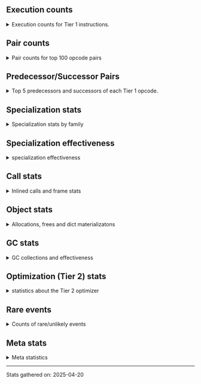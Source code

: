 ## Execution counts

<details>
<summary> Execution counts for Tier 1 instructions. </summary>


The "miss ratio" column shows the percentage of times the instruction
executed that it deoptimized. When this happens, the base unspecialized
instruction is not counted.

<table>
<thead>
<tr>
<th align="left">Name</th>
<th align="right">Base Count</th>
<th align="right">Head Count</th>
<th align="right">Change</th>
</tr>
</thead>
<tbody>
<tr>
<td align="left">JUMP_BACKWARD_NO_JIT</td>
<td align="right">4,828,908</td>
<td align="right">9,324</td>
<td align="right">-99.8%</td>
</tr>
<tr>
<td align="left">CONTAINS_OP_SET</td>
<td align="right">519,590</td>
<td align="right">50,895</td>
<td align="right">-90.2%</td>
</tr>
<tr>
<td align="left">TO_BOOL_NONE</td>
<td align="right">262,598</td>
<td align="right">94,052</td>
<td align="right">-64.2%</td>
</tr>
<tr>
<td align="left">IS_OP</td>
<td align="right">1,688,571</td>
<td align="right">659,645</td>
<td align="right">-60.9%</td>
</tr>
<tr>
<td align="left">FORMAT_SIMPLE</td>
<td align="right">1,295,000</td>
<td align="right">527,216</td>
<td align="right">-59.3%</td>
</tr>
<tr>
<td align="left">BUILD_STRING</td>
<td align="right">1,295,000</td>
<td align="right">527,216</td>
<td align="right">-59.3%</td>
</tr>
<tr>
<td align="left">FOR_ITER_RANGE</td>
<td align="right">655,342</td>
<td align="right">270,937</td>
<td align="right">-58.7%</td>
</tr>
<tr>
<td align="left">FOR_ITER_LIST</td>
<td align="right">4,299,957</td>
<td align="right">1,869,013</td>
<td align="right">-56.5%</td>
</tr>
<tr>
<td align="left">FOR_ITER_TUPLE</td>
<td align="right">535,874</td>
<td align="right">281,774</td>
<td align="right">-47.4%</td>
</tr>
<tr>
<td align="left">CALL_BUILTIN_FAST</td>
<td align="right">2,471,119</td>
<td align="right">1,442,193</td>
<td align="right">-41.6%</td>
</tr>
<tr>
<td align="left">CALL_METHOD_DESCRIPTOR_O</td>
<td align="right">1,169,450</td>
<td align="right">785,558</td>
<td align="right">-32.8%</td>
</tr>
<tr>
<td align="left">LOAD_ATTR_INSTANCE_VALUE</td>
<td align="right">20,287,799</td>
<td align="right">16,697,209</td>
<td align="right">-17.7%</td>
</tr>
<tr>
<td align="left">POP_JUMP_IF_TRUE</td>
<td align="right">10,419,159</td>
<td align="right">8,752,758</td>
<td align="right">-16.0%</td>
</tr>
<tr>
<td align="left">TO_BOOL_LIST</td>
<td align="right">3,509,199</td>
<td align="right">2,995,254</td>
<td align="right">-14.6%</td>
</tr>
<tr>
<td align="left">BUILD_LIST</td>
<td align="right">2,866,624</td>
<td align="right">2,482,732</td>
<td align="right">-13.4%</td>
</tr>
<tr>
<td align="left">POP_TOP</td>
<td align="right">7,689,105</td>
<td align="right">6,790,750</td>
<td align="right">-11.7%</td>
</tr>
<tr>
<td align="left">TO_BOOL_BOOL</td>
<td align="right">5,617,338</td>
<td align="right">5,019,373</td>
<td align="right">-10.6%</td>
</tr>
<tr>
<td align="left">POP_ITER</td>
<td align="right">1,832,058</td>
<td align="right">1,663,596</td>
<td align="right">-9.2%</td>
</tr>
<tr>
<td align="left">GET_ITER</td>
<td align="right">1,835,879</td>
<td align="right">1,667,567</td>
<td align="right">-9.2%</td>
</tr>
<tr>
<td align="left">LOAD_GLOBAL_MODULE</td>
<td align="right">12,008,557</td>
<td align="right">10,979,631</td>
<td align="right">-8.6%</td>
</tr>
<tr>
<td align="left">STORE_FAST</td>
<td align="right">24,267,441</td>
<td align="right">22,217,432</td>
<td align="right">-8.4%</td>
</tr>
<tr>
<td align="left">LOAD_CONST_MORTAL</td>
<td align="right">4,947,547</td>
<td align="right">4,563,655</td>
<td align="right">-7.8%</td>
</tr>
<tr>
<td align="left">POP_JUMP_IF_FALSE</td>
<td align="right">15,651,594</td>
<td align="right">14,539,684</td>
<td align="right">-7.1%</td>
</tr>
<tr>
<td align="left">CALL_NON_PY_GENERAL</td>
<td align="right">2,469,112</td>
<td align="right">2,300,566</td>
<td align="right">-6.8%</td>
</tr>
<tr>
<td align="left">LOAD_ATTR_METHOD_NO_DICT</td>
<td align="right">8,104,252</td>
<td align="right">7,551,814</td>
<td align="right">-6.8%</td>
</tr>
<tr>
<td align="left">LOAD_FAST_BORROW_LOAD_FAST_BORROW</td>
<td align="right">17,073,652</td>
<td align="right">16,044,258</td>
<td align="right">-6.0%</td>
</tr>
<tr>
<td align="left">LOAD_DEREF</td>
<td align="right">8,323,031</td>
<td align="right">7,854,336</td>
<td align="right">-5.6%</td>
</tr>
<tr>
<td align="left">LOAD_GLOBAL_BUILTIN</td>
<td align="right">18,874,612</td>
<td align="right">17,845,686</td>
<td align="right">-5.5%</td>
</tr>
<tr>
<td align="left">LOAD_FAST_BORROW</td>
<td align="right">92,595,933</td>
<td align="right">88,245,436</td>
<td align="right">-4.7%</td>
</tr>
<tr>
<td align="left">LOAD_CONST_IMMORTAL</td>
<td align="right">14,895,412</td>
<td align="right">14,511,520</td>
<td align="right">-2.6%</td>
</tr>
<tr>
<td align="left">POP_JUMP_IF_NOT_NONE</td>
<td align="right">4,026,505</td>
<td align="right">3,943,003</td>
<td align="right">-2.1%</td>
</tr>
<tr>
<td align="left">STORE_SUBSCR_DICT</td>
<td align="right">658,121</td>
<td align="right">657,887</td>
<td align="right">-0.0%</td>
</tr>
<tr>
<td align="left">CONTAINS_OP_DICT</td>
<td align="right">1,947,427</td>
<td align="right">1,947,193</td>
<td align="right">-0.0%</td>
</tr>
<tr>
<td align="left">RESUME_CHECK</td>
<td align="right">16,796,728</td>
<td align="right">16,796,728</td>
<td align="right">0.0%</td>
</tr>
<tr>
<td align="left">RETURN_VALUE</td>
<td align="right">16,274,335</td>
<td align="right">16,274,335</td>
<td align="right">0.0%</td>
</tr>
<tr>
<td align="left">LOAD_SMALL_INT</td>
<td align="right">11,312,629</td>
<td align="right">11,312,629</td>
<td align="right">0.0%</td>
</tr>
<tr>
<td align="left">STORE_ATTR_INSTANCE_VALUE</td>
<td align="right">10,927,280</td>
<td align="right">10,927,280</td>
<td align="right">0.0%</td>
</tr>
<tr>
<td align="left">CALL_PY_EXACT_ARGS</td>
<td align="right">10,676,355</td>
<td align="right">10,676,355</td>
<td align="right">0.0%</td>
</tr>
<tr>
<td align="left">LOAD_ATTR_METHOD_WITH_VALUES</td>
<td align="right">6,378,830</td>
<td align="right">6,378,830</td>
<td align="right">0.0%</td>
</tr>
<tr>
<td align="left">PUSH_NULL</td>
<td align="right">5,734,303</td>
<td align="right">5,734,303</td>
<td align="right">0.0%</td>
</tr>
<tr>
<td align="left">NOP</td>
<td align="right">5,727,889</td>
<td align="right">5,727,889</td>
<td align="right">0.0%</td>
</tr>
<tr>
<td align="left">BUILD_TUPLE</td>
<td align="right">5,199,588</td>
<td align="right">5,199,588</td>
<td align="right">0.0%</td>
</tr>
<tr>
<td align="left">LOAD_ATTR_MODULE</td>
<td align="right">5,100,426</td>
<td align="right">5,100,426</td>
<td align="right">0.0%</td>
</tr>
<tr>
<td align="left">BINARY_OP_SUBSCR_DICT</td>
<td align="right">4,416,991</td>
<td align="right">4,416,991</td>
<td align="right">0.0%</td>
</tr>
<tr>
<td align="left">COMPARE_OP_INT</td>
<td align="right">4,031,411</td>
<td align="right">4,031,411</td>
<td align="right">0.0%</td>
</tr>
<tr>
<td align="left">LOAD_ATTR</td>
<td align="right">3,259,102</td>
<td align="right">3,259,102</td>
<td align="right">0.0%</td>
</tr>
<tr>
<td align="left">CALL_ISINSTANCE</td>
<td align="right">2,734,835</td>
<td align="right">2,734,835</td>
<td align="right">0.0%</td>
</tr>
<tr>
<td align="left">CHECK_EXC_MATCH</td>
<td align="right">2,606,319</td>
<td align="right">2,606,319</td>
<td align="right">0.0%</td>
</tr>
<tr>
<td align="left">POP_EXCEPT</td>
<td align="right">2,606,319</td>
<td align="right">2,606,319</td>
<td align="right">0.0%</td>
</tr>
<tr>
<td align="left">PUSH_EXC_INFO</td>
<td align="right">2,606,319</td>
<td align="right">2,606,319</td>
<td align="right">0.0%</td>
</tr>
<tr>
<td align="left">COPY_FREE_VARS</td>
<td align="right">2,603,016</td>
<td align="right">2,603,016</td>
<td align="right">0.0%</td>
</tr>
<tr>
<td align="left">CALL_METHOD_DESCRIPTOR_FAST</td>
<td align="right">2,374,771</td>
<td align="right">2,374,771</td>
<td align="right">0.0%</td>
</tr>
<tr>
<td align="left">CONTAINS_OP</td>
<td align="right">2,216,817</td>
<td align="right">2,216,817</td>
<td align="right">0.0%</td>
</tr>
<tr>
<td align="left">CALL_LIST_APPEND</td>
<td align="right">2,213,943</td>
<td align="right">2,213,943</td>
<td align="right">0.0%</td>
</tr>
<tr>
<td align="left">COPY</td>
<td align="right">2,080,570</td>
<td align="right">2,080,570</td>
<td align="right">0.0%</td>
</tr>
<tr>
<td align="left">LOAD_FAST</td>
<td align="right">1,968,851</td>
<td align="right">1,968,851</td>
<td align="right">0.0%</td>
</tr>
<tr>
<td align="left">INTERPRETER_EXIT</td>
<td align="right">1,949,788</td>
<td align="right">1,949,788</td>
<td align="right">0.0%</td>
</tr>
<tr>
<td align="left">POP_JUMP_IF_NONE</td>
<td align="right">1,948,994</td>
<td align="right">1,948,994</td>
<td align="right">0.0%</td>
</tr>
<tr>
<td align="left">STORE_FAST_STORE_FAST</td>
<td align="right">1,946,503</td>
<td align="right">1,946,503</td>
<td align="right">0.0%</td>
</tr>
<tr>
<td align="left">CALL_PY_GENERAL</td>
<td align="right">1,697,296</td>
<td align="right">1,697,296</td>
<td align="right">0.0%</td>
</tr>
<tr>
<td align="left">CALL_LEN</td>
<td align="right">1,689,510</td>
<td align="right">1,689,510</td>
<td align="right">0.0%</td>
</tr>
<tr>
<td align="left">LOAD_ATTR_SLOT</td>
<td align="right">1,558,666</td>
<td align="right">1,558,666</td>
<td align="right">0.0%</td>
</tr>
<tr>
<td align="left">JUMP_BACKWARD_NO_INTERRUPT</td>
<td align="right">1,558,662</td>
<td align="right">1,558,662</td>
<td align="right">0.0%</td>
</tr>
<tr>
<td align="left">BINARY_OP_SUBSCR_STR_INT</td>
<td align="right">1,557,134</td>
<td align="right">1,557,134</td>
<td align="right">0.0%</td>
</tr>
<tr>
<td align="left">CALL_TYPE_1</td>
<td align="right">1,428,905</td>
<td align="right">1,428,905</td>
<td align="right">0.0%</td>
</tr>
<tr>
<td align="left">TO_BOOL_STR</td>
<td align="right">1,309,542</td>
<td align="right">1,309,542</td>
<td align="right">0.0%</td>
</tr>
<tr>
<td align="left">CALL_METHOD_DESCRIPTOR_FAST_WITH_KEYWORDS</td>
<td align="right">1,305,878</td>
<td align="right">1,305,878</td>
<td align="right">0.0%</td>
</tr>
<tr>
<td align="left">CALL_BUILTIN_FAST_WITH_KEYWORDS</td>
<td align="right">1,055,440</td>
<td align="right">1,055,440</td>
<td align="right">0.0%</td>
</tr>
<tr>
<td align="left">TO_BOOL_INT</td>
<td align="right">1,055,219</td>
<td align="right">1,055,219</td>
<td align="right">0.0%</td>
</tr>
<tr>
<td align="left">CALL_BUILTIN_CLASS</td>
<td align="right">1,047,719</td>
<td align="right">1,047,719</td>
<td align="right">0.0%</td>
</tr>
<tr>
<td align="left">JUMP_FORWARD</td>
<td align="right">1,044,118</td>
<td align="right">1,044,118</td>
<td align="right">0.0%</td>
</tr>
<tr>
<td align="left">BINARY_OP_SUBSCR_GETITEM</td>
<td align="right">1,042,240</td>
<td align="right">1,042,240</td>
<td align="right">0.0%</td>
</tr>
<tr>
<td align="left">RAISE_VARARGS</td>
<td align="right">1,042,216</td>
<td align="right">1,042,216</td>
<td align="right">0.0%</td>
</tr>
<tr>
<td align="left">RERAISE</td>
<td align="right">1,041,439</td>
<td align="right">1,041,439</td>
<td align="right">0.0%</td>
</tr>
<tr>
<td align="left">BINARY_OP_SUBTRACT_INT</td>
<td align="right">1,039,129</td>
<td align="right">1,039,129</td>
<td align="right">0.0%</td>
</tr>
<tr>
<td align="left">CALL_BUILTIN_O</td>
<td align="right">909,144</td>
<td align="right">909,144</td>
<td align="right">0.0%</td>
</tr>
<tr>
<td align="left">BINARY_SLICE</td>
<td align="right">784,515</td>
<td align="right">784,515</td>
<td align="right">0.0%</td>
</tr>
<tr>
<td align="left">BINARY_OP_ADD_INT</td>
<td align="right">782,997</td>
<td align="right">782,997</td>
<td align="right">0.0%</td>
</tr>
<tr>
<td align="left">COMPARE_OP_STR</td>
<td align="right">782,497</td>
<td align="right">782,497</td>
<td align="right">0.0%</td>
</tr>
<tr>
<td align="left">FOR_ITER</td>
<td align="right">782,075</td>
<td align="right">782,075</td>
<td align="right">0.0%</td>
</tr>
<tr>
<td align="left">UNPACK_SEQUENCE_TWO_TUPLE</td>
<td align="right">780,220</td>
<td align="right">780,220</td>
<td align="right">0.0%</td>
</tr>
<tr>
<td align="left">CALL_KW_NON_PY</td>
<td align="right">779,331</td>
<td align="right">779,331</td>
<td align="right">0.0%</td>
</tr>
<tr>
<td align="left">UNPACK_SEQUENCE_TUPLE</td>
<td align="right">777,008</td>
<td align="right">777,008</td>
<td align="right">0.0%</td>
</tr>
<tr>
<td align="left">BINARY_OP_SUBSCR_LIST_INT</td>
<td align="right">648,063</td>
<td align="right">648,063</td>
<td align="right">0.0%</td>
</tr>
<tr>
<td align="left">BUILD_MAP</td>
<td align="right">533,542</td>
<td align="right">533,542</td>
<td align="right">0.0%</td>
</tr>
<tr>
<td align="left">BINARY_OP</td>
<td align="right">525,360</td>
<td align="right">525,360</td>
<td align="right">0.0%</td>
</tr>
<tr>
<td align="left">CALL_METHOD_DESCRIPTOR_NOARGS</td>
<td align="right">522,728</td>
<td align="right">522,728</td>
<td align="right">0.0%</td>
</tr>
<tr>
<td align="left">IMPORT_NAME</td>
<td align="right">521,885</td>
<td align="right">521,885</td>
<td align="right">0.0%</td>
</tr>
<tr>
<td align="left">CALL_KW_PY</td>
<td align="right">520,846</td>
<td align="right">520,846</td>
<td align="right">0.0%</td>
</tr>
<tr>
<td align="left">CALL_FUNCTION_EX</td>
<td align="right">520,656</td>
<td align="right">520,656</td>
<td align="right">0.0%</td>
</tr>
<tr>
<td align="left">DICT_MERGE</td>
<td align="right">520,590</td>
<td align="right">520,590</td>
<td align="right">0.0%</td>
</tr>
<tr>
<td align="left">LOAD_SUPER_ATTR_METHOD</td>
<td align="right">520,331</td>
<td align="right">520,331</td>
<td align="right">0.0%</td>
</tr>
<tr>
<td align="left">EXIT_INIT_CHECK</td>
<td align="right">519,821</td>
<td align="right">519,821</td>
<td align="right">0.0%</td>
</tr>
<tr>
<td align="left">CALL_ALLOC_AND_ENTER_INIT</td>
<td align="right">519,821</td>
<td align="right">519,821</td>
<td align="right">0.0%</td>
</tr>
<tr>
<td align="left">BINARY_OP_MULTIPLY_INT</td>
<td align="right">519,562</td>
<td align="right">519,562</td>
<td align="right">0.0%</td>
</tr>
<tr>
<td align="left">EXTENDED_ARG</td>
<td align="right">391,709</td>
<td align="right">391,709</td>
<td align="right">0.0%</td>
</tr>
<tr>
<td align="left">UNPACK_SEQUENCE_LIST</td>
<td align="right">390,313</td>
<td align="right">390,313</td>
<td align="right">0.0%</td>
</tr>
<tr>
<td align="left">CALL_BOUND_METHOD_EXACT_ARGS</td>
<td align="right">389,569</td>
<td align="right">389,569</td>
<td align="right">0.0%</td>
</tr>
<tr>
<td align="left">CALL_STR_1</td>
<td align="right">389,489</td>
<td align="right">389,489</td>
<td align="right">0.0%</td>
</tr>
<tr>
<td align="left">MAKE_CELL</td>
<td align="right">266,577</td>
<td align="right">266,577</td>
<td align="right">0.0%</td>
</tr>
<tr>
<td align="left">STORE_DEREF</td>
<td align="right">265,023</td>
<td align="right">265,023</td>
<td align="right">0.0%</td>
</tr>
<tr>
<td align="left">COMPARE_OP</td>
<td align="right">264,589</td>
<td align="right">264,589</td>
<td align="right">0.0%</td>
</tr>
<tr>
<td align="left">SET_FUNCTION_ATTRIBUTE</td>
<td align="right">261,915</td>
<td align="right">261,915</td>
<td align="right">0.0%</td>
</tr>
<tr>
<td align="left">MAKE_FUNCTION</td>
<td align="right">261,656</td>
<td align="right">261,656</td>
<td align="right">0.0%</td>
</tr>
<tr>
<td align="left">TO_BOOL</td>
<td align="right">261,103</td>
<td align="right">261,103</td>
<td align="right">0.0%</td>
</tr>
<tr>
<td align="left">BINARY_OP_SUBSCR_TUPLE_INT</td>
<td align="right">259,627</td>
<td align="right">259,627</td>
<td align="right">0.0%</td>
</tr>
<tr>
<td align="left">BINARY_OP_EXTEND</td>
<td align="right">17,136</td>
<td align="right">17,136</td>
<td align="right">0.0%</td>
</tr>
<tr>
<td align="left">BINARY_OP_INPLACE_ADD_UNICODE</td>
<td align="right">13,209</td>
<td align="right">13,209</td>
<td align="right">0.0%</td>
</tr>
<tr>
<td align="left">BINARY_OP_ADD_UNICODE</td>
<td align="right">10,619</td>
<td align="right">10,619</td>
<td align="right">0.0%</td>
</tr>
<tr>
<td align="left">SWAP</td>
<td align="right">8,288</td>
<td align="right">8,288</td>
<td align="right">0.0%</td>
</tr>
<tr>
<td align="left">UNARY_INVERT</td>
<td align="right">3,889</td>
<td align="right">3,889</td>
<td align="right">0.0%</td>
</tr>
<tr>
<td align="left">LIST_APPEND</td>
<td align="right">3,108</td>
<td align="right">3,108</td>
<td align="right">0.0%</td>
</tr>
<tr>
<td align="left">LOAD_FAST_AND_CLEAR</td>
<td align="right">1,813</td>
<td align="right">1,813</td>
<td align="right">0.0%</td>
</tr>
<tr>
<td align="left">STORE_SUBSCR</td>
<td align="right">1,090</td>
<td align="right">1,090</td>
<td align="right">0.0%</td>
</tr>
<tr>
<td align="left">IMPORT_FROM</td>
<td align="right">777</td>
<td align="right">777</td>
<td align="right">0.0%</td>
</tr>
<tr>
<td align="left">LOAD_SUPER_ATTR_ATTR</td>
<td align="right">777</td>
<td align="right">777</td>
<td align="right">0.0%</td>
</tr>
<tr>
<td align="left">CALL_INTRINSIC_1</td>
<td align="right">518</td>
<td align="right">518</td>
<td align="right">0.0%</td>
</tr>
<tr>
<td align="left">LIST_EXTEND</td>
<td align="right">518</td>
<td align="right">518</td>
<td align="right">0.0%</td>
</tr>
<tr>
<td align="left">CALL_BOUND_METHOD_GENERAL</td>
<td align="right">518</td>
<td align="right">518</td>
<td align="right">0.0%</td>
</tr>
<tr>
<td align="left">CALL</td>
<td align="right">349</td>
<td align="right">349</td>
<td align="right">0.0%</td>
</tr>
<tr>
<td align="left">CALL_KW_BOUND_METHOD</td>
<td align="right">259</td>
<td align="right">259</td>
<td align="right">0.0%</td>
</tr>
<tr>
<td align="left">LOAD_GLOBAL</td>
<td align="right">163</td>
<td align="right">163</td>
<td align="right">0.0%</td>
</tr>
<tr>
<td align="left">LOAD_FAST_LOAD_FAST</td>
<td align="right">88</td>
<td align="right">88</td>
<td align="right">0.0%</td>
</tr>
<tr>
<td align="left">BINARY_OP_SUBTRACT_FLOAT</td>
<td align="right">64</td>
<td align="right">64</td>
<td align="right">0.0%</td>
</tr>
<tr>
<td align="left">LOAD_CONST</td>
<td align="right">31</td>
<td align="right">31</td>
<td align="right">0.0%</td>
</tr>
<tr>
<td align="left">UNPACK_SEQUENCE</td>
<td align="right">25</td>
<td align="right">25</td>
<td align="right">0.0%</td>
</tr>
<tr>
<td align="left">STORE_ATTR</td>
<td align="right">18</td>
<td align="right">18</td>
<td align="right">0.0%</td>
</tr>
<tr>
<td align="left">CALL_KW</td>
<td align="right">11</td>
<td align="right">11</td>
<td align="right">0.0%</td>
</tr>
<tr>
<td align="left">RESUME</td>
<td align="right">8</td>
<td align="right">8</td>
<td align="right">0.0%</td>
</tr>
<tr>
<td align="left">JUMP_BACKWARD</td>
<td align="right">7</td>
<td align="right">7</td>
<td align="right">0.0%</td>
</tr>
<tr>
<td align="left">STORE_SUBSCR_LIST_INT</td>
<td align="right">7</td>
<td align="right">7</td>
<td align="right">0.0%</td>
</tr>
<tr>
<td align="left">LOAD_ATTR_PROPERTY</td>
<td align="right">6</td>
<td align="right">6</td>
<td align="right">0.0%</td>
</tr>
<tr>
<td align="left">STORE_FAST_LOAD_FAST</td>
<td align="right">5</td>
<td align="right">5</td>
<td align="right">0.0%</td>
</tr>
<tr>
<td align="left">UNARY_NOT</td>
<td align="right">4</td>
<td align="right">4</td>
<td align="right">0.0%</td>
</tr>
<tr>
<td align="left">BUILD_SLICE</td>
<td align="right">3</td>
<td align="right">3</td>
<td align="right">0.0%</td>
</tr>
<tr>
<td align="left">LOAD_ATTR_CLASS_WITH_METACLASS_CHECK</td>
<td align="right">3</td>
<td align="right">3</td>
<td align="right">0.0%</td>
</tr>
<tr>
<td align="left">LOAD_SUPER_ATTR</td>
<td align="right">2</td>
<td align="right">2</td>
<td align="right">0.0%</td>
</tr>
<tr>
<td align="left">CALL_TUPLE_1</td>
<td align="right">1</td>
<td align="right">1</td>
<td align="right">0.0%</td>
</tr>
<tr>
<td align="left">JUMP_BACKWARD_JIT</td>
<td align="right"></td>
<td align="right">1,918,556</td>
<td align="right"></td>
</tr>
<tr>
<td align="left">ENTER_EXECUTOR</td>
<td align="right"></td>
<td align="right">937,783</td>
<td align="right"></td>
</tr>
</tbody>
</table>


</details>

## Pair counts

<details>
<summary> Pair counts for top 100 opcode pairs </summary>


Pairs of specialized operations that deoptimize and are then followed by
the corresponding unspecialized instruction are not counted as pairs.

Not included in comparative output.


</details>

## Predecessor/Successor Pairs

<details>
<summary> Top 5 predecessors and successors of each Tier 1 opcode. </summary>


This does not include the unspecialized instructions that occur after a
specialized instruction deoptimizes.

Not included in comparative output.


</details>

## Specialization stats

<details>
<summary> Specialization stats by family </summary>

### BINARY_OP

<details>
<summary> specialization stats for BINARY_OP family </summary>

<table>
<thead>
<tr>
<th align="left">Kind</th>
<th align="right">Base Count</th>
<th align="right">Base Ratio</th>
<th align="right">Head Count</th>
<th align="right">Head Ratio</th>
<th align="right">Change</th>
</tr>
</thead>
<tbody>
<tr>
<td align="left">
deferred
<details>
<summary>ⓘ</summary>

Lists the number of "deferred" (i.e. not specialized) instructions executed.
</details>
</td>
<td align="right">525,009</td>
<td align="right">4.6%</td>
<td align="right">525,009</td>
<td align="right">4.6%</td>
<td align="right">0.0%</td>
</tr>
<tr>
<td align="left">
hit
<details>
<summary>ⓘ</summary>

Specialized instructions that complete.
</details>
</td>
<td align="right">10,954,821</td>
<td align="right">95.4%</td>
<td align="right">10,954,821</td>
<td align="right">95.4%</td>
<td align="right">0.0%</td>
</tr>
<tr>
<td align="left">
miss
<details>
<summary>ⓘ</summary>

Specialized instructions that deopt.
</details>
</td>
<td align="right">7</td>
<td align="right">0.0%</td>
<td align="right">7</td>
<td align="right">0.0%</td>
<td align="right">0.0%</td>
</tr>
</tbody>
</table>

<table>
<thead>
<tr>
<th align="left">Success</th>
<th align="right">Base Count</th>
<th align="right">Base Ratio</th>
<th align="right">Head Count</th>
<th align="right">Head Ratio</th>
<th align="right">Change</th>
</tr>
</thead>
<tbody>
<tr>
<td align="left">Success</td>
<td align="right">51</td>
<td align="right">14.5%</td>
<td align="right">51</td>
<td align="right">14.5%</td>
<td align="right">0.0%</td>
</tr>
<tr>
<td align="left">Failure</td>
<td align="right">300</td>
<td align="right">85.5%</td>
<td align="right">300</td>
<td align="right">85.5%</td>
<td align="right">0.0%</td>
</tr>
</tbody>
</table>

<table>
<thead>
<tr>
<th align="left">Failure kind</th>
<th align="right">Base Count</th>
<th align="right">Base Ratio</th>
<th align="right">Head Count</th>
<th align="right">Head Ratio</th>
<th align="right">Change</th>
</tr>
</thead>
<tbody>
<tr>
<td align="left">remainder</td>
<td align="right">139</td>
<td align="right">46.3%</td>
<td align="right">139</td>
<td align="right">46.3%</td>
<td align="right">0.0%</td>
</tr>
<tr>
<td align="left">multiply different types</td>
<td align="right">93</td>
<td align="right">31.0%</td>
<td align="right">93</td>
<td align="right">31.0%</td>
<td align="right">0.0%</td>
</tr>
<tr>
<td align="left">out of range</td>
<td align="right">44</td>
<td align="right">14.7%</td>
<td align="right">44</td>
<td align="right">14.7%</td>
<td align="right">0.0%</td>
</tr>
<tr>
<td align="left">subscr list slice</td>
<td align="right">24</td>
<td align="right">8.0%</td>
<td align="right">24</td>
<td align="right">8.0%</td>
<td align="right">0.0%</td>
</tr>
</tbody>
</table>


</details>

### BINARY_SLICE

<details>
<summary> specialization stats for BINARY_SLICE family </summary>

<table>
<thead>
<tr>
<th align="left">Kind</th>
<th align="right">Base Count</th>
<th align="right">Base Ratio</th>
<th align="right">Head Count</th>
<th align="right">Head Ratio</th>
<th align="right">Change</th>
</tr>
</thead>
<tbody>
<tr>
<td align="left">
deferred
<details>
<summary>ⓘ</summary>

Lists the number of "deferred" (i.e. not specialized) instructions executed.
</details>
</td>
<td align="right">784,515</td>
<td align="right">100.0%</td>
<td align="right">784,515</td>
<td align="right">100.0%</td>
<td align="right">0.0%</td>
</tr>
</tbody>
</table>


</details>

### CALL

<details>
<summary> specialization stats for CALL family </summary>

<table>
<thead>
<tr>
<th align="left">Kind</th>
<th align="right">Base Count</th>
<th align="right">Base Ratio</th>
<th align="right">Head Count</th>
<th align="right">Head Ratio</th>
<th align="right">Change</th>
</tr>
</thead>
<tbody>
<tr>
<td align="left">
hit
<details>
<summary>ⓘ</summary>

Specialized instructions that complete.
</details>
</td>
<td align="right">31,288,198</td>
<td align="right">100.0%</td>
<td align="right">29,875,380</td>
<td align="right">100.0%</td>
<td align="right">-4.5%</td>
</tr>
<tr>
<td align="left">
deferred
<details>
<summary>ⓘ</summary>

Lists the number of "deferred" (i.e. not specialized) instructions executed.
</details>
</td>
<td align="right">74</td>
<td align="right">0.0%</td>
<td align="right">74</td>
<td align="right">0.0%</td>
<td align="right">0.0%</td>
</tr>
<tr>
<td align="left">
miss
<details>
<summary>ⓘ</summary>

Specialized instructions that deopt.
</details>
</td>
<td align="right">48</td>
<td align="right">0.0%</td>
<td align="right">48</td>
<td align="right">0.0%</td>
<td align="right">0.0%</td>
</tr>
</tbody>
</table>

<table>
<thead>
<tr>
<th align="left">Success</th>
<th align="right">Base Count</th>
<th align="right">Base Ratio</th>
<th align="right">Head Count</th>
<th align="right">Head Ratio</th>
<th align="right">Change</th>
</tr>
</thead>
<tbody>
<tr>
<td align="left">Success</td>
<td align="right">323</td>
<td align="right">100.0%</td>
<td align="right">323</td>
<td align="right">100.0%</td>
<td align="right">0.0%</td>
</tr>
<tr>
<td align="left">Failure</td>
<td align="right">0</td>
<td align="right">0.0%</td>
<td align="right">0</td>
<td align="right">0.0%</td>
<td align="right"></td>
</tr>
</tbody>
</table>

<table>
<thead>
<tr>
<th align="left">Failure kind</th>
<th align="right">Base Count</th>
<th align="right">Base Ratio</th>
<th align="right">Head Count</th>
<th align="right">Head Ratio</th>
<th align="right">Change</th>
</tr>
</thead>
<tbody>
<tr>
<td align="left">init not simple</td>
<td align="right">1</td>
<td align="right">1 / 0 !!</td>
<td align="right">1</td>
<td align="right">1 / 0 !!</td>
<td align="right">0.0%</td>
</tr>
</tbody>
</table>


</details>

### CALL_KW

<details>
<summary> specialization stats for CALL_KW family </summary>

<table>
<thead>
<tr>
<th align="left">Kind</th>
<th align="right">Base Count</th>
<th align="right">Base Ratio</th>
<th align="right">Head Count</th>
<th align="right">Head Ratio</th>
<th align="right">Change</th>
</tr>
</thead>
<tbody>
<tr>
<td align="left">
deferred
<details>
<summary>ⓘ</summary>

Lists the number of "deferred" (i.e. not specialized) instructions executed.
</details>
</td>
<td align="right">3</td>
<td align="right">27.3%</td>
<td align="right">3</td>
<td align="right">27.3%</td>
<td align="right">0.0%</td>
</tr>
</tbody>
</table>

<table>
<thead>
<tr>
<th align="left">Success</th>
<th align="right">Base Count</th>
<th align="right">Base Ratio</th>
<th align="right">Head Count</th>
<th align="right">Head Ratio</th>
<th align="right">Change</th>
</tr>
</thead>
<tbody>
<tr>
<td align="left">Success</td>
<td align="right">8</td>
<td align="right">100.0%</td>
<td align="right">8</td>
<td align="right">100.0%</td>
<td align="right">0.0%</td>
</tr>
<tr>
<td align="left">Failure</td>
<td align="right">0</td>
<td align="right">0.0%</td>
<td align="right">0</td>
<td align="right">0.0%</td>
<td align="right"></td>
</tr>
</tbody>
</table>


</details>

### COMPARE_OP

<details>
<summary> specialization stats for COMPARE_OP family </summary>

<table>
<thead>
<tr>
<th align="left">Kind</th>
<th align="right">Base Count</th>
<th align="right">Base Ratio</th>
<th align="right">Head Count</th>
<th align="right">Head Ratio</th>
<th align="right">Change</th>
</tr>
</thead>
<tbody>
<tr>
<td align="left">
deferred
<details>
<summary>ⓘ</summary>

Lists the number of "deferred" (i.e. not specialized) instructions executed.
</details>
</td>
<td align="right">264,189</td>
<td align="right">5.2%</td>
<td align="right">264,189</td>
<td align="right">5.2%</td>
<td align="right">0.0%</td>
</tr>
<tr>
<td align="left">
hit
<details>
<summary>ⓘ</summary>

Specialized instructions that complete.
</details>
</td>
<td align="right">4,813,907</td>
<td align="right">94.8%</td>
<td align="right">4,813,907</td>
<td align="right">94.8%</td>
<td align="right">0.0%</td>
</tr>
<tr>
<td align="left">
miss
<details>
<summary>ⓘ</summary>

Specialized instructions that deopt.
</details>
</td>
<td align="right">1</td>
<td align="right">0.0%</td>
<td align="right">1</td>
<td align="right">0.0%</td>
<td align="right">0.0%</td>
</tr>
</tbody>
</table>

<table>
<thead>
<tr>
<th align="left">Success</th>
<th align="right">Base Count</th>
<th align="right">Base Ratio</th>
<th align="right">Head Count</th>
<th align="right">Head Ratio</th>
<th align="right">Change</th>
</tr>
</thead>
<tbody>
<tr>
<td align="left">Success</td>
<td align="right">25</td>
<td align="right">6.2%</td>
<td align="right">25</td>
<td align="right">6.2%</td>
<td align="right">0.0%</td>
</tr>
<tr>
<td align="left">Failure</td>
<td align="right">375</td>
<td align="right">93.8%</td>
<td align="right">375</td>
<td align="right">93.8%</td>
<td align="right">0.0%</td>
</tr>
</tbody>
</table>

<table>
<thead>
<tr>
<th align="left">Failure kind</th>
<th align="right">Base Count</th>
<th align="right">Base Ratio</th>
<th align="right">Head Count</th>
<th align="right">Head Ratio</th>
<th align="right">Change</th>
</tr>
</thead>
<tbody>
<tr>
<td align="left">different types</td>
<td align="right">375</td>
<td align="right">100.0%</td>
<td align="right">375</td>
<td align="right">100.0%</td>
<td align="right">0.0%</td>
</tr>
</tbody>
</table>


</details>

### CONTAINS_OP

<details>
<summary> specialization stats for CONTAINS_OP family </summary>

<table>
<thead>
<tr>
<th align="left">Kind</th>
<th align="right">Base Count</th>
<th align="right">Base Ratio</th>
<th align="right">Head Count</th>
<th align="right">Head Ratio</th>
<th align="right">Change</th>
</tr>
</thead>
<tbody>
<tr>
<td align="left">
hit
<details>
<summary>ⓘ</summary>

Specialized instructions that complete.
</details>
</td>
<td align="right">2,467,017</td>
<td align="right">52.7%</td>
<td align="right">1,998,088</td>
<td align="right">47.4%</td>
<td align="right">-19.0%</td>
</tr>
<tr>
<td align="left">
deferred
<details>
<summary>ⓘ</summary>

Lists the number of "deferred" (i.e. not specialized) instructions executed.
</details>
</td>
<td align="right">2,216,036</td>
<td align="right">47.3%</td>
<td align="right">2,216,036</td>
<td align="right">52.6%</td>
<td align="right">0.0%</td>
</tr>
</tbody>
</table>

<table>
<thead>
<tr>
<th align="left">Success</th>
<th align="right">Base Count</th>
<th align="right">Base Ratio</th>
<th align="right">Head Count</th>
<th align="right">Head Ratio</th>
<th align="right">Change</th>
</tr>
</thead>
<tbody>
<tr>
<td align="left">Success</td>
<td align="right">2</td>
<td align="right">0.3%</td>
<td align="right">2</td>
<td align="right">0.3%</td>
<td align="right">0.0%</td>
</tr>
<tr>
<td align="left">Failure</td>
<td align="right">779</td>
<td align="right">99.7%</td>
<td align="right">779</td>
<td align="right">99.7%</td>
<td align="right">0.0%</td>
</tr>
</tbody>
</table>

<table>
<thead>
<tr>
<th align="left">Failure kind</th>
<th align="right">Base Count</th>
<th align="right">Base Ratio</th>
<th align="right">Head Count</th>
<th align="right">Head Ratio</th>
<th align="right">Change</th>
</tr>
</thead>
<tbody>
<tr>
<td align="left">str</td>
<td align="right">573</td>
<td align="right">73.6%</td>
<td align="right">573</td>
<td align="right">73.6%</td>
<td align="right">0.0%</td>
</tr>
<tr>
<td align="left">tuple</td>
<td align="right">138</td>
<td align="right">17.7%</td>
<td align="right">138</td>
<td align="right">17.7%</td>
<td align="right">0.0%</td>
</tr>
<tr>
<td align="left">list</td>
<td align="right">68</td>
<td align="right">8.7%</td>
<td align="right">68</td>
<td align="right">8.7%</td>
<td align="right">0.0%</td>
</tr>
</tbody>
</table>


</details>

### FOR_ITER

<details>
<summary> specialization stats for FOR_ITER family </summary>

<table>
<thead>
<tr>
<th align="left">Kind</th>
<th align="right">Base Count</th>
<th align="right">Base Ratio</th>
<th align="right">Head Count</th>
<th align="right">Head Ratio</th>
<th align="right">Change</th>
</tr>
</thead>
<tbody>
<tr>
<td align="left">
hit
<details>
<summary>ⓘ</summary>

Specialized instructions that complete.
</details>
</td>
<td align="right">5,491,157</td>
<td align="right">87.5%</td>
<td align="right">2,421,708</td>
<td align="right">75.6%</td>
<td align="right">-55.9%</td>
</tr>
<tr>
<td align="left">
deferred
<details>
<summary>ⓘ</summary>

Lists the number of "deferred" (i.e. not specialized) instructions executed.
</details>
</td>
<td align="right">781,734</td>
<td align="right">12.5%</td>
<td align="right">781,734</td>
<td align="right">24.4%</td>
<td align="right">0.0%</td>
</tr>
<tr>
<td align="left">
miss
<details>
<summary>ⓘ</summary>

Specialized instructions that deopt.
</details>
</td>
<td align="right">16</td>
<td align="right">0.0%</td>
<td align="right">16</td>
<td align="right">0.0%</td>
<td align="right">0.0%</td>
</tr>
</tbody>
</table>

<table>
<thead>
<tr>
<th align="left">Success</th>
<th align="right">Base Count</th>
<th align="right">Base Ratio</th>
<th align="right">Head Count</th>
<th align="right">Head Ratio</th>
<th align="right">Change</th>
</tr>
</thead>
<tbody>
<tr>
<td align="left">Success</td>
<td align="right">6</td>
<td align="right">1.8%</td>
<td align="right">6</td>
<td align="right">1.8%</td>
<td align="right">0.0%</td>
</tr>
<tr>
<td align="left">Failure</td>
<td align="right">335</td>
<td align="right">98.2%</td>
<td align="right">335</td>
<td align="right">98.2%</td>
<td align="right">0.0%</td>
</tr>
</tbody>
</table>

<table>
<thead>
<tr>
<th align="left">Failure kind</th>
<th align="right">Base Count</th>
<th align="right">Base Ratio</th>
<th align="right">Head Count</th>
<th align="right">Head Ratio</th>
<th align="right">Change</th>
</tr>
</thead>
<tbody>
<tr>
<td align="left">enumerate</td>
<td align="right">200</td>
<td align="right">59.7%</td>
<td align="right">200</td>
<td align="right">59.7%</td>
<td align="right">0.0%</td>
</tr>
<tr>
<td align="left">dict keys</td>
<td align="right">88</td>
<td align="right">26.3%</td>
<td align="right">88</td>
<td align="right">26.3%</td>
<td align="right">0.0%</td>
</tr>
<tr>
<td align="left">zip</td>
<td align="right">45</td>
<td align="right">13.4%</td>
<td align="right">45</td>
<td align="right">13.4%</td>
<td align="right">0.0%</td>
</tr>
<tr>
<td align="left">dict values</td>
<td align="right">2</td>
<td align="right">0.6%</td>
<td align="right">2</td>
<td align="right">0.6%</td>
<td align="right">0.0%</td>
</tr>
</tbody>
</table>


</details>

### LOAD_ATTR

<details>
<summary> specialization stats for LOAD_ATTR family </summary>

<table>
<thead>
<tr>
<th align="left">Kind</th>
<th align="right">Base Count</th>
<th align="right">Base Ratio</th>
<th align="right">Head Count</th>
<th align="right">Head Ratio</th>
<th align="right">Change</th>
</tr>
</thead>
<tbody>
<tr>
<td align="left">
hit
<details>
<summary>ⓘ</summary>

Specialized instructions that complete.
</details>
</td>
<td align="right">41,405,663</td>
<td align="right">92.7%</td>
<td align="right">37,262,635</td>
<td align="right">91.9%</td>
<td align="right">-10.0%</td>
</tr>
<tr>
<td align="left">
deferred
<details>
<summary>ⓘ</summary>

Lists the number of "deferred" (i.e. not specialized) instructions executed.
</details>
</td>
<td align="right">3,247,978</td>
<td align="right">7.3%</td>
<td align="right">3,247,978</td>
<td align="right">8.0%</td>
<td align="right">0.0%</td>
</tr>
<tr>
<td align="left">
miss
<details>
<summary>ⓘ</summary>

Specialized instructions that deopt.
</details>
</td>
<td align="right">24,319</td>
<td align="right">0.1%</td>
<td align="right">24,319</td>
<td align="right">0.1%</td>
<td align="right">0.0%</td>
</tr>
</tbody>
</table>

<table>
<thead>
<tr>
<th align="left">Success</th>
<th align="right">Base Count</th>
<th align="right">Base Ratio</th>
<th align="right">Head Count</th>
<th align="right">Head Ratio</th>
<th align="right">Change</th>
</tr>
</thead>
<tbody>
<tr>
<td align="left">Success</td>
<td align="right">371</td>
<td align="right">29.7%</td>
<td align="right">371</td>
<td align="right">29.7%</td>
<td align="right">0.0%</td>
</tr>
<tr>
<td align="left">Failure</td>
<td align="right">879</td>
<td align="right">70.3%</td>
<td align="right">879</td>
<td align="right">70.3%</td>
<td align="right">0.0%</td>
</tr>
</tbody>
</table>

<table>
<thead>
<tr>
<th align="left">Failure kind</th>
<th align="right">Base Count</th>
<th align="right">Base Ratio</th>
<th align="right">Head Count</th>
<th align="right">Head Ratio</th>
<th align="right">Change</th>
</tr>
</thead>
<tbody>
<tr>
<td align="left">method</td>
<td align="right">321</td>
<td align="right">36.5%</td>
<td align="right">321</td>
<td align="right">36.5%</td>
<td align="right">0.0%</td>
</tr>
<tr>
<td align="left">mutable class</td>
<td align="right">134</td>
<td align="right">15.2%</td>
<td align="right">134</td>
<td align="right">15.2%</td>
<td align="right">0.0%</td>
</tr>
<tr>
<td align="left">not managed dict</td>
<td align="right">134</td>
<td align="right">15.2%</td>
<td align="right">134</td>
<td align="right">15.2%</td>
<td align="right">0.0%</td>
</tr>
<tr>
<td align="left">module attr not found</td>
<td align="right">134</td>
<td align="right">15.2%</td>
<td align="right">134</td>
<td align="right">15.2%</td>
<td align="right">0.0%</td>
</tr>
</tbody>
</table>


</details>

### LOAD_GLOBAL

<details>
<summary> specialization stats for LOAD_GLOBAL family </summary>

<table>
<thead>
<tr>
<th align="left">Kind</th>
<th align="right">Base Count</th>
<th align="right">Base Ratio</th>
<th align="right">Head Count</th>
<th align="right">Head Ratio</th>
<th align="right">Change</th>
</tr>
</thead>
<tbody>
<tr>
<td align="left">
hit
<details>
<summary>ⓘ</summary>

Specialized instructions that complete.
</details>
</td>
<td align="right">30,883,134</td>
<td align="right">100.0%</td>
<td align="right">28,825,282</td>
<td align="right">100.0%</td>
<td align="right">-6.7%</td>
</tr>
<tr>
<td align="left">
deferred
<details>
<summary>ⓘ</summary>

Lists the number of "deferred" (i.e. not specialized) instructions executed.
</details>
</td>
<td align="right">14</td>
<td align="right">0.0%</td>
<td align="right">14</td>
<td align="right">0.0%</td>
<td align="right">0.0%</td>
</tr>
<tr>
<td align="left">
deopt
<details>
<summary>ⓘ</summary>

Specialized instructions that deopt.
</details>
</td>
<td align="right">35</td>
<td align="right">0.0%</td>
<td align="right">35</td>
<td align="right">0.0%</td>
<td align="right">0.0%</td>
</tr>
<tr>
<td align="left">
miss
<details>
<summary>ⓘ</summary>

Specialized instructions that deopt.
</details>
</td>
<td align="right">35</td>
<td align="right">0.0%</td>
<td align="right">35</td>
<td align="right">0.0%</td>
<td align="right">0.0%</td>
</tr>
</tbody>
</table>

<table>
<thead>
<tr>
<th align="left">Success</th>
<th align="right">Base Count</th>
<th align="right">Base Ratio</th>
<th align="right">Head Count</th>
<th align="right">Head Ratio</th>
<th align="right">Change</th>
</tr>
</thead>
<tbody>
<tr>
<td align="left">Success</td>
<td align="right">150</td>
<td align="right">100.0%</td>
<td align="right">150</td>
<td align="right">100.0%</td>
<td align="right">0.0%</td>
</tr>
<tr>
<td align="left">Failure</td>
<td align="right">0</td>
<td align="right">0.0%</td>
<td align="right">0</td>
<td align="right">0.0%</td>
<td align="right"></td>
</tr>
</tbody>
</table>


</details>

### LOAD_SUPER_ATTR

<details>
<summary> specialization stats for LOAD_SUPER_ATTR family </summary>

<table>
<thead>
<tr>
<th align="left">Kind</th>
<th align="right">Base Count</th>
<th align="right">Base Ratio</th>
<th align="right">Head Count</th>
<th align="right">Head Ratio</th>
<th align="right">Change</th>
</tr>
</thead>
<tbody>
<tr>
<td align="left">
hit
<details>
<summary>ⓘ</summary>

Specialized instructions that complete.
</details>
</td>
<td align="right">521,108</td>
<td align="right">100.0%</td>
<td align="right">521,108</td>
<td align="right">100.0%</td>
<td align="right">0.0%</td>
</tr>
</tbody>
</table>

<table>
<thead>
<tr>
<th align="left">Success</th>
<th align="right">Base Count</th>
<th align="right">Base Ratio</th>
<th align="right">Head Count</th>
<th align="right">Head Ratio</th>
<th align="right">Change</th>
</tr>
</thead>
<tbody>
<tr>
<td align="left">Success</td>
<td align="right">2</td>
<td align="right">100.0%</td>
<td align="right">2</td>
<td align="right">100.0%</td>
<td align="right">0.0%</td>
</tr>
<tr>
<td align="left">Failure</td>
<td align="right">0</td>
<td align="right">0.0%</td>
<td align="right">0</td>
<td align="right">0.0%</td>
<td align="right"></td>
</tr>
</tbody>
</table>


</details>

### STORE_ATTR

<details>
<summary> specialization stats for STORE_ATTR family </summary>

<table>
<thead>
<tr>
<th align="left">Kind</th>
<th align="right">Base Count</th>
<th align="right">Base Ratio</th>
<th align="right">Head Count</th>
<th align="right">Head Ratio</th>
<th align="right">Change</th>
</tr>
</thead>
<tbody>
<tr>
<td align="left">
hit
<details>
<summary>ⓘ</summary>

Specialized instructions that complete.
</details>
</td>
<td align="right">10,919,510</td>
<td align="right">99.9%</td>
<td align="right">10,919,510</td>
<td align="right">99.9%</td>
<td align="right">0.0%</td>
</tr>
<tr>
<td align="left">
miss
<details>
<summary>ⓘ</summary>

Specialized instructions that deopt.
</details>
</td>
<td align="right">7,770</td>
<td align="right">0.1%</td>
<td align="right">7,770</td>
<td align="right">0.1%</td>
<td align="right">0.0%</td>
</tr>
</tbody>
</table>

<table>
<thead>
<tr>
<th align="left">Success</th>
<th align="right">Base Count</th>
<th align="right">Base Ratio</th>
<th align="right">Head Count</th>
<th align="right">Head Ratio</th>
<th align="right">Change</th>
</tr>
</thead>
<tbody>
<tr>
<td align="left">Success</td>
<td align="right">18</td>
<td align="right">100.0%</td>
<td align="right">18</td>
<td align="right">100.0%</td>
<td align="right">0.0%</td>
</tr>
<tr>
<td align="left">Failure</td>
<td align="right">0</td>
<td align="right">0.0%</td>
<td align="right">0</td>
<td align="right">0.0%</td>
<td align="right"></td>
</tr>
</tbody>
</table>


</details>

### STORE_SUBSCR

<details>
<summary> specialization stats for STORE_SUBSCR family </summary>

<table>
<thead>
<tr>
<th align="left">Kind</th>
<th align="right">Base Count</th>
<th align="right">Base Ratio</th>
<th align="right">Head Count</th>
<th align="right">Head Ratio</th>
<th align="right">Change</th>
</tr>
</thead>
<tbody>
<tr>
<td align="left">
hit
<details>
<summary>ⓘ</summary>

Specialized instructions that complete.
</details>
</td>
<td align="right">658,128</td>
<td align="right">99.8%</td>
<td align="right">657,894</td>
<td align="right">99.8%</td>
<td align="right">-0.0%</td>
</tr>
<tr>
<td align="left">
deferred
<details>
<summary>ⓘ</summary>

Lists the number of "deferred" (i.e. not specialized) instructions executed.
</details>
</td>
<td align="right">1,044</td>
<td align="right">0.2%</td>
<td align="right">1,044</td>
<td align="right">0.2%</td>
<td align="right">0.0%</td>
</tr>
</tbody>
</table>

<table>
<thead>
<tr>
<th align="left">Success</th>
<th align="right">Base Count</th>
<th align="right">Base Ratio</th>
<th align="right">Head Count</th>
<th align="right">Head Ratio</th>
<th align="right">Change</th>
</tr>
</thead>
<tbody>
<tr>
<td align="left">Success</td>
<td align="right">1</td>
<td align="right">2.2%</td>
<td align="right">1</td>
<td align="right">2.2%</td>
<td align="right">0.0%</td>
</tr>
<tr>
<td align="left">Failure</td>
<td align="right">45</td>
<td align="right">97.8%</td>
<td align="right">45</td>
<td align="right">97.8%</td>
<td align="right">0.0%</td>
</tr>
</tbody>
</table>

<table>
<thead>
<tr>
<th align="left">Failure kind</th>
<th align="right">Base Count</th>
<th align="right">Base Ratio</th>
<th align="right">Head Count</th>
<th align="right">Head Ratio</th>
<th align="right">Change</th>
</tr>
</thead>
<tbody>
<tr>
<td align="left">list slice</td>
<td align="right">45</td>
<td align="right">100.0%</td>
<td align="right">45</td>
<td align="right">100.0%</td>
<td align="right">0.0%</td>
</tr>
</tbody>
</table>


</details>

### TO_BOOL

<details>
<summary> specialization stats for TO_BOOL family </summary>

<table>
<thead>
<tr>
<th align="left">Kind</th>
<th align="right">Base Count</th>
<th align="right">Base Ratio</th>
<th align="right">Head Count</th>
<th align="right">Head Ratio</th>
<th align="right">Change</th>
</tr>
</thead>
<tbody>
<tr>
<td align="left">
hit
<details>
<summary>ⓘ</summary>

Specialized instructions that complete.
</details>
</td>
<td align="right">11,753,102</td>
<td align="right">97.8%</td>
<td align="right">10,472,646</td>
<td align="right">97.6%</td>
<td align="right">-10.9%</td>
</tr>
<tr>
<td align="left">
deferred
<details>
<summary>ⓘ</summary>

Lists the number of "deferred" (i.e. not specialized) instructions executed.
</details>
</td>
<td align="right">260,892</td>
<td align="right">2.2%</td>
<td align="right">260,892</td>
<td align="right">2.4%</td>
<td align="right">0.0%</td>
</tr>
<tr>
<td align="left">
miss
<details>
<summary>ⓘ</summary>

Specialized instructions that deopt.
</details>
</td>
<td align="right">794</td>
<td align="right">0.0%</td>
<td align="right">794</td>
<td align="right">0.0%</td>
<td align="right">0.0%</td>
</tr>
</tbody>
</table>

<table>
<thead>
<tr>
<th align="left">Success</th>
<th align="right">Base Count</th>
<th align="right">Base Ratio</th>
<th align="right">Head Count</th>
<th align="right">Head Ratio</th>
<th align="right">Change</th>
</tr>
</thead>
<tbody>
<tr>
<td align="left">Success</td>
<td align="right">33</td>
<td align="right">15.6%</td>
<td align="right">33</td>
<td align="right">15.6%</td>
<td align="right">0.0%</td>
</tr>
<tr>
<td align="left">Failure</td>
<td align="right">179</td>
<td align="right">84.4%</td>
<td align="right">179</td>
<td align="right">84.4%</td>
<td align="right">0.0%</td>
</tr>
</tbody>
</table>

<table>
<thead>
<tr>
<th align="left">Failure kind</th>
<th align="right">Base Count</th>
<th align="right">Base Ratio</th>
<th align="right">Head Count</th>
<th align="right">Head Ratio</th>
<th align="right">Change</th>
</tr>
</thead>
<tbody>
<tr>
<td align="left">tuple</td>
<td align="right">114</td>
<td align="right">63.7%</td>
<td align="right">114</td>
<td align="right">63.7%</td>
<td align="right">0.0%</td>
</tr>
<tr>
<td align="left">dict</td>
<td align="right">44</td>
<td align="right">24.6%</td>
<td align="right">44</td>
<td align="right">24.6%</td>
<td align="right">0.0%</td>
</tr>
<tr>
<td align="left">sequence</td>
<td align="right">21</td>
<td align="right">11.7%</td>
<td align="right">21</td>
<td align="right">11.7%</td>
<td align="right">0.0%</td>
</tr>
</tbody>
</table>


</details>

### UNPACK_SEQUENCE

<details>
<summary> specialization stats for UNPACK_SEQUENCE family </summary>

<table>
<thead>
<tr>
<th align="left">Kind</th>
<th align="right">Base Count</th>
<th align="right">Base Ratio</th>
<th align="right">Head Count</th>
<th align="right">Head Ratio</th>
<th align="right">Change</th>
</tr>
</thead>
<tbody>
<tr>
<td align="left">
deferred
<details>
<summary>ⓘ</summary>

Lists the number of "deferred" (i.e. not specialized) instructions executed.
</details>
</td>
<td align="right">1</td>
<td align="right">0.0%</td>
<td align="right">1</td>
<td align="right">0.0%</td>
<td align="right">0.0%</td>
</tr>
<tr>
<td align="left">
hit
<details>
<summary>ⓘ</summary>

Specialized instructions that complete.
</details>
</td>
<td align="right">1,947,541</td>
<td align="right">100.0%</td>
<td align="right">1,947,541</td>
<td align="right">100.0%</td>
<td align="right">0.0%</td>
</tr>
</tbody>
</table>

<table>
<thead>
<tr>
<th align="left">Success</th>
<th align="right">Base Count</th>
<th align="right">Base Ratio</th>
<th align="right">Head Count</th>
<th align="right">Head Ratio</th>
<th align="right">Change</th>
</tr>
</thead>
<tbody>
<tr>
<td align="left">Success</td>
<td align="right">24</td>
<td align="right">100.0%</td>
<td align="right">24</td>
<td align="right">100.0%</td>
<td align="right">0.0%</td>
</tr>
<tr>
<td align="left">Failure</td>
<td align="right">0</td>
<td align="right">0.0%</td>
<td align="right">0</td>
<td align="right">0.0%</td>
<td align="right"></td>
</tr>
</tbody>
</table>


</details>


</details>

## Specialization effectiveness

<details>
<summary> specialization effectiveness </summary>


All entries are execution counts. Should add up to the total number of
Tier 1 instructions executed.

<table>
<thead>
<tr>
<th align="left">Instructions</th>
<th align="right">Base Count</th>
<th align="right">Base Ratio</th>
<th align="right">Head Count</th>
<th align="right">Head Ratio</th>
<th align="right">Change</th>
</tr>
</thead>
<tbody>
<tr>
<td align="left">
Specialized hits
<details>
<summary>ⓘ</summary>

Specialized instructions, e.g. `LOAD_ATTR_MODULE` that complete.
</details>
</td>
<td align="right">199,001,335</td>
<td align="right">42.2%</td>
<td align="right">182,731,210</td>
<td align="right">41.4%</td>
<td align="right">-8.2%</td>
</tr>
<tr>
<td align="left">
Basic
<details>
<summary>ⓘ</summary>

Instructions that are not and cannot be specialized, e.g. `LOAD_FAST`.
</details>
</td>
<td align="right">264,193,841</td>
<td align="right">56.1%</td>
<td align="right">250,187,701</td>
<td align="right">56.7%</td>
<td align="right">-5.3%</td>
</tr>
<tr>
<td align="left">
Specialized misses
<details>
<summary>ⓘ</summary>

Specialized instructions, e.g. `LOAD_ATTR_MODULE` that deopt.
</details>
</td>
<td align="right">33,272</td>
<td align="right">0.0%</td>
<td align="right">33,273</td>
<td align="right">0.0%</td>
<td align="right">0.0%</td>
</tr>
<tr>
<td align="left">
Not specialized
<details>
<summary>ⓘ</summary>

Instructions that could be specialized but aren't, e.g. `LOAD_ATTR`, `BINARY_SLICE`.
</details>
</td>
<td align="right">8,095,219</td>
<td align="right">1.7%</td>
<td align="right">8,095,219</td>
<td align="right">1.8%</td>
<td align="right">0.0%</td>
</tr>
</tbody>
</table>

### Deferred by instruction

<details>
<summary> Breakdown of deferred (not specialized) instruction counts by family </summary>

<table>
<thead>
<tr>
<th align="left">Name</th>
<th align="right">Base Count</th>
<th align="right">Base Ratio</th>
<th align="right">Head Count</th>
<th align="right">Head Ratio</th>
<th align="right">Change</th>
</tr>
</thead>
<tbody>
<tr>
<td align="left">LOAD_ATTR</td>
<td align="right">3,247,978</td>
<td align="right">40.2%</td>
<td align="right">3,247,978</td>
<td align="right">40.2%</td>
<td align="right">0.0%</td>
</tr>
<tr>
<td align="left">CONTAINS_OP</td>
<td align="right">2,216,036</td>
<td align="right">27.4%</td>
<td align="right">2,216,036</td>
<td align="right">27.4%</td>
<td align="right">0.0%</td>
</tr>
<tr>
<td align="left">BINARY_SLICE</td>
<td align="right">784,515</td>
<td align="right">9.7%</td>
<td align="right">784,515</td>
<td align="right">9.7%</td>
<td align="right">0.0%</td>
</tr>
<tr>
<td align="left">FOR_ITER</td>
<td align="right">781,734</td>
<td align="right">9.7%</td>
<td align="right">781,734</td>
<td align="right">9.7%</td>
<td align="right">0.0%</td>
</tr>
<tr>
<td align="left">BINARY_OP</td>
<td align="right">525,009</td>
<td align="right">6.5%</td>
<td align="right">525,009</td>
<td align="right">6.5%</td>
<td align="right">0.0%</td>
</tr>
<tr>
<td align="left">COMPARE_OP</td>
<td align="right">264,189</td>
<td align="right">3.3%</td>
<td align="right">264,189</td>
<td align="right">3.3%</td>
<td align="right">0.0%</td>
</tr>
<tr>
<td align="left">TO_BOOL</td>
<td align="right">260,892</td>
<td align="right">3.2%</td>
<td align="right">260,892</td>
<td align="right">3.2%</td>
<td align="right">0.0%</td>
</tr>
<tr>
<td align="left">STORE_SUBSCR</td>
<td align="right">1,044</td>
<td align="right">0.0%</td>
<td align="right">1,044</td>
<td align="right">0.0%</td>
<td align="right">0.0%</td>
</tr>
<tr>
<td align="left">CALL</td>
<td align="right">74</td>
<td align="right">0.0%</td>
<td align="right">74</td>
<td align="right">0.0%</td>
<td align="right">0.0%</td>
</tr>
<tr>
<td align="left">LOAD_GLOBAL</td>
<td align="right">14</td>
<td align="right">0.0%</td>
<td align="right">14</td>
<td align="right">0.0%</td>
<td align="right">0.0%</td>
</tr>
</tbody>
</table>


</details>

### Misses by instruction

<details>
<summary> Breakdown of misses (specialized deopts) instruction counts by family </summary>

<table>
<thead>
<tr>
<th align="left">Name</th>
<th align="right">Base Count</th>
<th align="right">Base Ratio</th>
<th align="right">Head Count</th>
<th align="right">Head Ratio</th>
<th align="right">Change</th>
</tr>
</thead>
<tbody>
<tr>
<td align="left">RESUME</td>
<td align="right">282</td>
<td align="right">0.8%</td>
<td align="right">283</td>
<td align="right">0.8%</td>
<td align="right">0.4%</td>
</tr>
<tr>
<td align="left">RESUME_CHECK</td>
<td align="right">282</td>
<td align="right">0.8%</td>
<td align="right">283</td>
<td align="right">0.8%</td>
<td align="right">0.4%</td>
</tr>
<tr>
<td align="left">LOAD_ATTR_INSTANCE_VALUE</td>
<td align="right">14,270</td>
<td align="right">42.5%</td>
<td align="right">14,270</td>
<td align="right">42.5%</td>
<td align="right">0.0%</td>
</tr>
<tr>
<td align="left">LOAD_ATTR_METHOD_WITH_VALUES</td>
<td align="right">10,049</td>
<td align="right">29.9%</td>
<td align="right">10,049</td>
<td align="right">29.9%</td>
<td align="right">0.0%</td>
</tr>
<tr>
<td align="left">STORE_ATTR_INSTANCE_VALUE</td>
<td align="right">7,770</td>
<td align="right">23.2%</td>
<td align="right">7,770</td>
<td align="right">23.2%</td>
<td align="right">0.0%</td>
</tr>
<tr>
<td align="left">TO_BOOL_NONE</td>
<td align="right">770</td>
<td align="right">2.3%</td>
<td align="right">770</td>
<td align="right">2.3%</td>
<td align="right">0.0%</td>
</tr>
<tr>
<td align="left">CALL_PY_EXACT_ARGS</td>
<td align="right">48</td>
<td align="right">0.1%</td>
<td align="right">48</td>
<td align="right">0.1%</td>
<td align="right">0.0%</td>
</tr>
<tr>
<td align="left">LOAD_GLOBAL_BUILTIN</td>
<td align="right">35</td>
<td align="right">0.1%</td>
<td align="right">35</td>
<td align="right">0.1%</td>
<td align="right">0.0%</td>
</tr>
<tr>
<td align="left">TO_BOOL_STR</td>
<td align="right">21</td>
<td align="right">0.1%</td>
<td align="right">21</td>
<td align="right">0.1%</td>
<td align="right">0.0%</td>
</tr>
<tr>
<td align="left">FOR_ITER_LIST</td>
<td align="right">16</td>
<td align="right">0.0%</td>
<td align="right">16</td>
<td align="right">0.0%</td>
<td align="right">0.0%</td>
</tr>
</tbody>
</table>


</details>


</details>

## Call stats

<details>
<summary> Inlined calls and frame stats </summary>


This shows what fraction of calls to Python functions are inlined (i.e.
not having a call at the C level) and for those that are not, where the
call comes from.  The various categories overlap.

Also includes the count of frame objects created.

<table>
<thead>
<tr>
<th align="left"></th>
<th align="right">Base Count</th>
<th align="right">Base Ratio</th>
<th align="right">Head Count</th>
<th align="right">Head Ratio</th>
<th align="right">Change</th>
</tr>
</thead>
<tbody>
<tr>
<td align="left">Calls to PyEval_EvalDefault</td>
<td align="right">1,949,860</td>
<td align="right">11.6%</td>
<td align="right">1,949,860</td>
<td align="right">11.6%</td>
<td align="right">0.0%</td>
</tr>
<tr>
<td align="left">Calls to Python functions inlined</td>
<td align="right">14,846,876</td>
<td align="right">88.4%</td>
<td align="right">14,846,876</td>
<td align="right">88.4%</td>
<td align="right">0.0%</td>
</tr>
<tr>
<td align="left">Calls via PyEval_EvalFrame (total)</td>
<td align="right">1,949,860</td>
<td align="right">11.6%</td>
<td align="right">1,949,860</td>
<td align="right">11.6%</td>
<td align="right">0.0%</td>
</tr>
<tr>
<td align="left">Calls via PyEval_EvalFrame (vector)</td>
<td align="right">1,949,860</td>
<td align="right">11.6%</td>
<td align="right">1,949,860</td>
<td align="right">11.6%</td>
<td align="right">0.0%</td>
</tr>
<tr>
<td align="left">Calls via PyEval_EvalFrame (generator)</td>
<td align="right">0</td>
<td align="right">0.0%</td>
<td align="right">0</td>
<td align="right">0.0%</td>
<td align="right"></td>
</tr>
<tr>
<td align="left">Calls via PyEval_EvalFrame (legacy)</td>
<td align="right">0</td>
<td align="right">0.0%</td>
<td align="right">0</td>
<td align="right">0.0%</td>
<td align="right"></td>
</tr>
<tr>
<td align="left">Calls via PyEval_EvalFrame (function vectorcall)</td>
<td align="right">1,949,860</td>
<td align="right">11.6%</td>
<td align="right">1,949,860</td>
<td align="right">11.6%</td>
<td align="right">0.0%</td>
</tr>
<tr>
<td align="left">Calls via PyEval_EvalFrame (build class)</td>
<td align="right">0</td>
<td align="right">0.0%</td>
<td align="right">0</td>
<td align="right">0.0%</td>
<td align="right"></td>
</tr>
<tr>
<td align="left">Calls via PyEval_EvalFrame (slot)</td>
<td align="right">40</td>
<td align="right">0.0%</td>
<td align="right">40</td>
<td align="right">0.0%</td>
<td align="right">0.0%</td>
</tr>
<tr>
<td align="left">Calls via PyEval_EvalFrame (function ex)</td>
<td align="right">0</td>
<td align="right">0.0%</td>
<td align="right">0</td>
<td align="right">0.0%</td>
<td align="right"></td>
</tr>
<tr>
<td align="left">Calls via PyEval_EvalFrame (api)</td>
<td align="right">0</td>
<td align="right">0.0%</td>
<td align="right">0</td>
<td align="right">0.0%</td>
<td align="right"></td>
</tr>
<tr>
<td align="left">Calls via PyEval_EvalFrame (method)</td>
<td align="right">0</td>
<td align="right">0.0%</td>
<td align="right">0</td>
<td align="right">0.0%</td>
<td align="right"></td>
</tr>
<tr>
<td align="left">Frame objects created</td>
<td align="right">1,568,000</td>
<td align="right">9.3%</td>
<td align="right">1,568,000</td>
<td align="right">9.3%</td>
<td align="right">0.0%</td>
</tr>
<tr>
<td align="left">Frames pushed</td>
<td align="right">17,316,557</td>
<td align="right">103.1%</td>
<td align="right">17,316,557</td>
<td align="right">103.1%</td>
<td align="right">0.0%</td>
</tr>
</tbody>
</table>


</details>

## Object stats

<details>
<summary> Allocations, frees and dict materializatons </summary>


Below, "allocations" means "allocations that are not from a freelist".
Total allocations = "Allocations from freelist" + "Allocations".

"Inline values" is the number of values arrays inlined into objects.

The cache hit/miss numbers are for the MRO cache, split into dunder and
other names.

<table>
<thead>
<tr>
<th align="left"></th>
<th align="right">Base Count</th>
<th align="right">Base Ratio</th>
<th align="right">Head Count</th>
<th align="right">Head Ratio</th>
<th align="right">Change</th>
</tr>
</thead>
<tbody>
<tr>
<td align="left">Method cache dunder misses</td>
<td align="right">473</td>
<td align="right"></td>
<td align="right">12,392</td>
<td align="right"></td>
<td align="right">2,519.9%</td>
</tr>
<tr>
<td align="left">Interpreter immortal decrefs</td>
<td align="right">2,347,890</td>
<td align="right">0.8%</td>
<td align="right">3,285,782</td>
<td align="right">1.1%</td>
<td align="right">39.9%</td>
</tr>
<tr>
<td align="left">Method cache collisions</td>
<td align="right">1,351,630</td>
<td align="right"></td>
<td align="right">1,372,090</td>
<td align="right"></td>
<td align="right">1.5%</td>
</tr>
<tr>
<td align="left">Mortal decrefs</td>
<td align="right">90,308,837</td>
<td align="right">30.9%</td>
<td align="right">91,345,622</td>
<td align="right">31.0%</td>
<td align="right">1.1%</td>
</tr>
<tr>
<td align="left">Interpreter mortal increfs</td>
<td align="right">121,469,058</td>
<td align="right">44.9%</td>
<td align="right">122,657,641</td>
<td align="right">45.2%</td>
<td align="right">1.0%</td>
</tr>
<tr>
<td align="left">Method cache misses</td>
<td align="right">1,352,270</td>
<td align="right"></td>
<td align="right">1,360,957</td>
<td align="right"></td>
<td align="right">0.6%</td>
</tr>
<tr>
<td align="left">Method cache dunder hits</td>
<td align="right">4,293,645</td>
<td align="right"></td>
<td align="right">4,281,726</td>
<td align="right"></td>
<td align="right">-0.3%</td>
</tr>
<tr>
<td align="left">Method cache hits</td>
<td align="right">5,449,998</td>
<td align="right"></td>
<td align="right">5,441,311</td>
<td align="right"></td>
<td align="right">-0.2%</td>
</tr>
<tr>
<td align="left">Interpreter mortal decrefs</td>
<td align="right">145,426,130</td>
<td align="right">49.7%</td>
<td align="right">145,595,874</td>
<td align="right">49.4%</td>
<td align="right">0.1%</td>
</tr>
<tr>
<td align="left">Allocations to 4 kbytes</td>
<td align="right">274,022</td>
<td align="right">0.6%</td>
<td align="right">274,152</td>
<td align="right">0.6%</td>
<td align="right">0.0%</td>
</tr>
<tr>
<td align="left">Immortal decrefs</td>
<td align="right">54,258,548</td>
<td align="right">18.6%</td>
<td align="right">54,282,629</td>
<td align="right">18.4%</td>
<td align="right">0.0%</td>
</tr>
<tr>
<td align="left">Immortal increfs</td>
<td align="right">58,911,113</td>
<td align="right">21.8%</td>
<td align="right">58,935,133</td>
<td align="right">21.7%</td>
<td align="right">0.0%</td>
</tr>
<tr>
<td align="left">Mortal increfs</td>
<td align="right">76,656,730</td>
<td align="right">28.4%</td>
<td align="right">76,674,525</td>
<td align="right">28.2%</td>
<td align="right">0.0%</td>
</tr>
<tr>
<td align="left">Frees</td>
<td align="right">22,725,166</td>
<td align="right"></td>
<td align="right">22,725,318</td>
<td align="right"></td>
<td align="right">0.0%</td>
</tr>
<tr>
<td align="left">Allocations</td>
<td align="right">22,716,034</td>
<td align="right">50.6%</td>
<td align="right">22,716,184</td>
<td align="right">50.6%</td>
<td align="right">0.0%</td>
</tr>
<tr>
<td align="left">Allocations to 512 bytes</td>
<td align="right">22,435,278</td>
<td align="right">50.0%</td>
<td align="right">22,435,298</td>
<td align="right">50.0%</td>
<td align="right">0.0%</td>
</tr>
<tr>
<td align="left">Allocations from freelist</td>
<td align="right">22,189,859</td>
<td align="right">49.4%</td>
<td align="right">22,189,860</td>
<td align="right">49.4%</td>
<td align="right">0.0%</td>
</tr>
<tr>
<td align="left">Frees to freelist</td>
<td align="right">22,191,002</td>
<td align="right"></td>
<td align="right">22,191,003</td>
<td align="right"></td>
<td align="right">0.0%</td>
</tr>
<tr>
<td align="left">Allocations over 4 kbytes</td>
<td align="right">6,734</td>
<td align="right">0.0%</td>
<td align="right">6,734</td>
<td align="right">0.0%</td>
<td align="right">0.0%</td>
</tr>
<tr>
<td align="left">Inline values</td>
<td align="right">1,300,189</td>
<td align="right"></td>
<td align="right">1,300,189</td>
<td align="right"></td>
<td align="right">0.0%</td>
</tr>
<tr>
<td align="left">Interpreter immortal increfs</td>
<td align="right">13,290,988</td>
<td align="right">4.9%</td>
<td align="right">13,290,988</td>
<td align="right">4.9%</td>
<td align="right">0.0%</td>
</tr>
<tr>
<td align="left">Materialize dict (on request)</td>
<td align="right">0</td>
<td align="right">0.0%</td>
<td align="right">0</td>
<td align="right">0.0%</td>
<td align="right"></td>
</tr>
<tr>
<td align="left">Materialize dict (new key)</td>
<td align="right">518</td>
<td align="right">0.0%</td>
<td align="right">518</td>
<td align="right">0.0%</td>
<td align="right">0.0%</td>
</tr>
<tr>
<td align="left">Materialize dict (too big)</td>
<td align="right">0</td>
<td align="right">0.0%</td>
<td align="right">0</td>
<td align="right">0.0%</td>
<td align="right"></td>
</tr>
<tr>
<td align="left">Materialize dict (str subclass)</td>
<td align="right">0</td>
<td align="right">0.0%</td>
<td align="right">0</td>
<td align="right">0.0%</td>
<td align="right"></td>
</tr>
</tbody>
</table>


</details>

## GC stats

<details>
<summary> GC collections and effectiveness </summary>


Collected/visits gives some measure of efficiency.

<table>
<thead>
<tr>
<th align="right">Generation</th>
<th align="right">Base Collections</th>
<th align="right">Base Objects collected</th>
<th align="right">Base Object visits</th>
<th align="right">Base Reachable from roots</th>
<th align="right">Base Not reachable from roots</th>
<th align="right">Head Collections</th>
<th align="right">Head Objects collected</th>
<th align="right">Head Object visits</th>
<th align="right">Head Reachable from roots</th>
<th align="right">Head Not reachable from roots</th>
</tr>
</thead>
<tbody>
<tr>
<td align="right">0</td>
<td align="right">0</td>
<td align="right">0</td>
<td align="right">0</td>
<td align="right">0</td>
<td align="right">0</td>
<td align="right">0</td>
<td align="right">0</td>
<td align="right">0</td>
<td align="right">0</td>
<td align="right">0</td>
</tr>
<tr>
<td align="right">1</td>
<td align="right">1,037</td>
<td align="right">1,559,873</td>
<td align="right">29,378,904</td>
<td align="right">683,090</td>
<td align="right">1,954,087</td>
<td align="right">1,037</td>
<td align="right">1,559,933</td>
<td align="right">29,379,044</td>
<td align="right">683,055</td>
<td align="right">1,954,277</td>
</tr>
<tr>
<td align="right">2</td>
<td align="right">0</td>
<td align="right">0</td>
<td align="right">0</td>
<td align="right">0</td>
<td align="right">0</td>
<td align="right">0</td>
<td align="right">0</td>
<td align="right">0</td>
<td align="right">0</td>
<td align="right">0</td>
</tr>
</tbody>
</table>


</details>

## Optimization (Tier 2) stats

<details>
<summary> statistics about the Tier 2 optimizer </summary>


</details>

## Rare events

<details>
<summary> Counts of rare/unlikely events </summary>

<table>
<thead>
<tr>
<th align="left">Event</th>
<th align="right">Base Count</th>
<th align="right">Head Count</th>
<th align="right">Change</th>
</tr>
</thead>
<tbody>
<tr>
<td align="left">
set class
<details>
<summary>ⓘ</summary>

Setting an object's class, `obj.__class__ = ...`
</details>
</td>
<td align="right">0</td>
<td align="right">0</td>
<td align="right"></td>
</tr>
<tr>
<td align="left">
set bases
<details>
<summary>ⓘ</summary>

Setting the bases of a class, `cls.__bases__ = ...`
</details>
</td>
<td align="right">0</td>
<td align="right">0</td>
<td align="right"></td>
</tr>
<tr>
<td align="left">
set eval frame func
<details>
<summary>ⓘ</summary>

Setting the PEP 523 frame eval function `_PyInterpreterState_SetFrameEvalFunc()`
</details>
</td>
<td align="right">0</td>
<td align="right">0</td>
<td align="right"></td>
</tr>
<tr>
<td align="left">
builtin dict
<details>
<summary>ⓘ</summary>

Modifying the builtins, `__builtins__.__dict__[var] = ...`
</details>
</td>
<td align="right">0</td>
<td align="right">0</td>
<td align="right"></td>
</tr>
<tr>
<td align="left">
func modification
<details>
<summary>ⓘ</summary>

Modifying a function, e.g. `func.__defaults__ = ...`, etc.
</details>
</td>
<td align="right">0</td>
<td align="right">0</td>
<td align="right"></td>
</tr>
<tr>
<td align="left">
watched dict modification
<details>
<summary>ⓘ</summary>

A watched dict has been modified
</details>
</td>
<td align="right">0</td>
<td align="right">0</td>
<td align="right"></td>
</tr>
<tr>
<td align="left">
watched globals modification
<details>
<summary>ⓘ</summary>

A watched `globals()` dict has been modified
</details>
</td>
<td align="right">0</td>
<td align="right">0</td>
<td align="right"></td>
</tr>
</tbody>
</table>


</details>

## Meta stats

<details>
<summary> Meta statistics </summary>

<table>
<thead>
<tr>
<th align="left"></th>
<th align="right">Base Count</th>
<th align="right">Head Count</th>
<th align="right">Change</th>
</tr>
</thead>
<tbody>
<tr>
<td align="left">Number of data files</td>
<td align="right">21</td>
<td align="right">21</td>
<td align="right">0.0%</td>
</tr>
</tbody>
</table>


</details>

---
Stats gathered on: 2025-04-20
